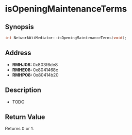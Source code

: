 # isOpeningMaintenanceTerms



Synopsis
--------
```C++
int NetworkWiiMediator::isOpeningMaintenanceTerms(void);
```



Address
-------
 * __RMHJ08:__ 0x803f6de8
 * __RMHE08:__ 0x8041468c
 * __RMHP08:__ 0x80414b20 



Description
-----------
 * TODO



Return Value
------------
Returns 0 or 1.

